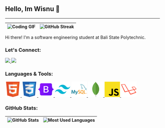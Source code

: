 ## Hello, Im Wisnu 🙌

---

| ![Coding GIF](https://media.giphy.com/media/13rQ7rrTrvZXlm/giphy.gif?cid=82a1493bsq9d4n5dk2fe4633m3ufjwkmvywwiqvsqwrj3drr&ep=v1_gifs_trending&rid=giphy.gif&ct=g) | ![GitHub Streak](https://streak-stats.demolab.com?user=ngkwisnu&theme=dark) |
| ----------------------------------------------------------------------------------------------------------------------------------------------------------------- | --------------------------------------------------------------------------- |

Hi there! I'm a software engineering student at Bali State Polytechnic.

### Let's Connect:

<a href="https://instagram.com/ngkwisnu">
  <img src="https://upload.wikimedia.org/wikipedia/commons/thumb/a/a5/Instagram_icon.png/2048px-Instagram_icon.png" width="40" />
</a>
<a href="https://linkedin.com/in/wisnumahesa">
  <img src="https://cdn-icons-png.flaticon.com/512/174/174857.png" width="40" />
</a>

### Languages & Tools:

<a href="https://instagram.com/ngkwisnu">
  <img src="./img/html-icon.png" width="50" /> 
</a>
<a href="https://linkedin.com/in/wisnumahesa">
  <img src="./img/css-icon.png" width="50" />
</a>
<a href="https://instagram.com/ngkwisnu">
  <img src="./img/bootstrap-5-logo-icon.png" width="50" />
</a>
<a href="https://linkedin.com/in/wisnumahesa">
  <img src="./img/tailwind-css-icon.png" width="50" />
</a>
<a href="https://instagram.com/ngkwisnu">
  <img src="./img/mysql-icon.png" width="50" />
</a>
<a href="https://linkedin.com/in/wisnumahesa">
  <img src="./img/mongodb-icon.png" width="50" />
</a>
<a href="https://instagram.com/ngkwisnu">
  <img src="./img/javascript-programming-language-icon.png" width="50" />
</a>
<a href="https://linkedin.com/in/wisnumahesa">
  <img src="./img/laravel-icon.png" width="50" />
</a>

### GitHub Stats:

| ![GitHub Stats](https://github-readme-stats.vercel.app/api?username=ngkwisnu&show_icons=true&theme=dark) | ![Most Used Languages](https://github-readme-stats.vercel.app/api/top-langs/?username=ngkwisnu&layout=compact&theme=dark) |
| -------------------------------------------------------------------------------------------------------- | ------------------------------------------------------------------------------------------------------------------------- |
